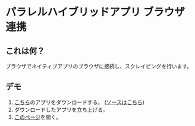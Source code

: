 パラレルハイブリッドアプリ ブラウザ連携
===

## これは何？

ブラウザでネイティブアプリのブラウザに接続し、スクレイピングを行います。


## デモ

1. [こちら](https://github.com/tekka/ParallelHybridApp_browser/raw/master/ParallelHybridApp_browser_native.zip)のアプリをダウンロードする。
 ([ソースはこちら](https://github.com/tekka/ParallelHybridApp_browser/tree/master/browser_sample))
2. ダウンロードしたアプリを立ち上げる。
3. [このページ](https://tekka.github.io/ParallelHybridApp_browser/)を開く。
